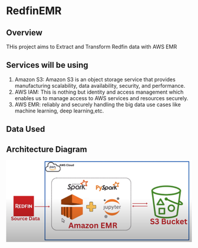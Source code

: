 # RedfinEMR
 
## Overview
THis project aims to Extract and Transform Redfin data with AWS EMR
## Services will be using
1. Amazon S3: Amazon S3 is an object storage service that provides manufacturing scalability, data availability, security, and performance.
2. AWS IAM: This is nothing but identity and access management which enables us to manage access to AWS services and resources securely.
3. AWS EMR: reliably and securely handling the big data use cases like machine learning, deep learning,etc.
## Data Used

## Architecture Diagram
<img src="EMRarchitecture.png">
